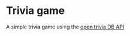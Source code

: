 # Trivia game

A simple trivia game using the [open trivia DB API](https://opentdb.com/api_config.php)
